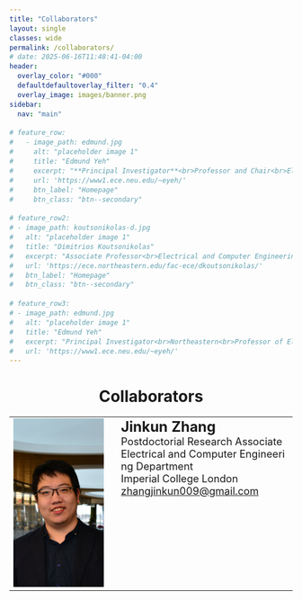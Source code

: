 ```yaml
---
title: "Collaborators"
layout: single
classes: wide
permalink: /collaborators/
# date: 2025-06-16T11:48:41-04:00
header:
  overlay_color: "#000"
  defaultdefaultoverlay_filter: "0.4"
  overlay_image: images/banner.png
sidebar:
  nav: "main"

# feature_row:
#   - image_path: edmund.jpg
#     alt: "placeholder image 1"
#     title: "Edmund Yeh"
#     excerpt: "**Principal Investigator**<br>Professor and Chair<br>Electrical and Computer Engineering<br>Northeastern University"
#     url: 'https://www1.ece.neu.edu/~eyeh/'
#     btn_label: "Homepage"
#     btn_class: "btn--secondary"

# feature_row2:
# - image_path: koutsonikolas-d.jpg
#   alt: "placeholder image 1"
#   title: "Dimitrios Koutsonikolas"
#   excerpt: "Associate Professor<br>Electrical and Computer Engineering<br>Northeastern University"
#   url: 'https://ece.northeastern.edu/fac-ece/dkoutsonikolas/'
#   btn_label: "Homepage"
#   btn_class: "btn--secondary"

# feature_row3:
# - image_path: edmund.jpg
#   alt: "placeholder image 1"
#   title: "Edmund Yeh"
#   excerpt: "Principal Investigator<br>Northeastern<br>Professor of Electrical and Computer Engineering<br>College of Engineering<br>Khoury School of Computer Sciences (Courtesy Appointment)<br>Northeastern University<br>Office: 413 ISEC Building, 805 Columbus Avenue, Boston, MA<br>Mail: 435 ISEC, 360 Huntington Avenue, Boston, MA 02115<br>Phone: (617) 373-5400<br>Fax: (617) 373-8970<br>Email:eyeh@ece.neu.edu"
#   url: 'https://www1.ece.neu.edu/~eyeh/'
---
```


# <center> Collaborators </center>
<!-- <hr style="border: none; border-top: 3px solid #000000; margin: 2em 0;" /> -->
<table>
  <tr>
    <td style="vertical-align: middle;">
      <img src="../images/TMF_4247.jpg" alt="Description" style="width:230px; height:300px; object-fit:cover; object-position:top;" />
    </td>
    <td style="vertical-align: top; padding-left: 24px; word-break: break-all;">
      <h2 style="font-size:1.8em; margin:0;">Jinkun Zhang </h2>
      <p style="font-size:1.3em; margin-top:0;">
        Postdoctorial Research Associate<br>
        Electrical and Computer Engineering Department<br>
        Imperial College London<br>
        <a href="mailto:zhangjinkun009@gmail.com">zhangjinkun009@gmail.com</a><br>
        <!-- <a href="https://www1.ece.neu.edu/~eyeh/" target="_blank">Homepage</a> -->
      </p>
    </td>
  </tr>
</table>